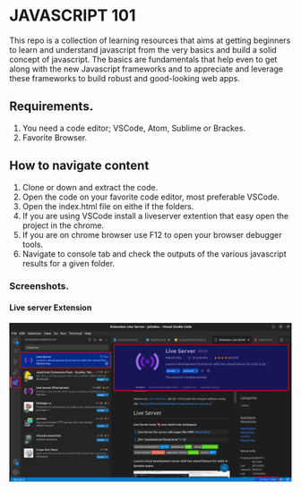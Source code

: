 # JAVASCRIPT 101
This repo is a collection of learning resources that aims at getting beginners to learn and understand javascript from the very basics and build a solid concept of javascript. The basics are fundamentals that help even to get along with the new Javascript frameworks and to appreciate and leverage these frameworks to build robust and good-looking web apps.

## Requirements.
1. You need a code editor; VSCode, Atom, Sublime or Brackes.
2. Favorite Browser.

## How to navigate content
1. Clone or down and extract the code.
2. Open the code on your favorite code editor, most preferable VSCode.
3. Open the index.html file on eithe if the folders.
4. If you are using VSCode install a liveserver extention that easy open the project in the chrome.
5. If you are on chrome browser use F12 to open your browser debugger tools.
6. Navigate to console tab and check the outputs of the various javascript results for a given folder.

### Screenshots.
#### Live server Extension
![Live server](https://github.com/fkiptooh/jsCode/blob/main/screenshots/liveserverextention.png)